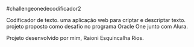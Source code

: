 #challengeonedecodificador2

Codificador de texto.
uma aplicação web para criptar e descriptar texto.
projeto proposto como desafio no programa Oracle One junto com Alura.

Projeto desenvolvido por mim, Raioni Esquincalha Rios.
